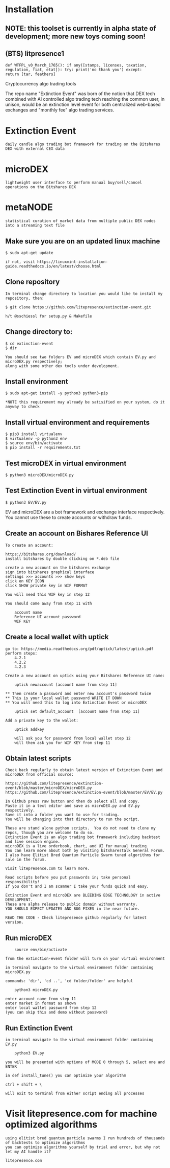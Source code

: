# Installation


NOTE: this toolset is currently in alpha state of development; more new toys coming soon!
----------------

(BTS) litpresence1 
----------------------

`
def WTFPL_v0_March_1765():
    if any([stamps, licenses, taxation, regulation, fiat, etat]):
        try:
            print('no thank you')
        except:    
            return [tar, feathers]
`

Cryptocurrency algo trading tools

The repo name "Extinction Event" was born of the notion that DEX tech combined with AI controlled algo trading tech reaching the common user, in unison, would be an extinction level event for both centralized web-based exchanges and "monthly fee" algo trading services.


# Extinction Event 
	daily candle algo trading bot framework for trading on the Bitshares DEX with external CEX data

# microDEX 
	lightweight user interface to perform manual buy/sell/cancel operations on the Bitshares DEX

# metaNODE
	statistical curation of market data from multiple public DEX nodes into a streaming text file

Make sure you are on an updated linux machine
-----------------------------------------------

	$ sudo apt-get update
	
	if not, visit https://linuxmint-installation-guide.readthedocs.io/en/latest/choose.html


Clone repository
-----------------------------------------------

    In terminal change directory to location you would like to install my repository, then:

	$ git clone https://github.com/litepresence/extinction-event.git
	
	h/t @sschiessl for setup.py & Makefile

Change directory to:
-----------------------------------------------
	
	$ cd extinction-event
	$ dir

	You should see two folders EV and microDEX which contain EV.py and microDEX.py respectively; 
	along with some other dex tools under development.

Install environment
-----------------------------------------------
	
	$ sudo apt-get install -y python3 python3-pip
	
	*NOTE this requirement may already be satisified on your system, do it anyway to check

Install virtual environment and requirements
-----------------------------------------------

	$ pip3 install virtualenv
	$ virtualenv -p python3 env 
	$ source env/bin/activate
	$ pip install -r requirements.txt
	
Test microDEX in virtual environment
-----------------------------------------------

	$ python3 microDEX/microDEX.py
	
Test Extinction Event in virtual environment
-----------------------------------------------


	$ python3 EV/EV.py
	
EV and microDEX are a bot framework and exchange interface respectively.
You cannot use these to create accounts or withdraw funds.


Create an account on Bishares Reference UI
-----------------------------------------------


	To create an account:
	
    https://bitshares.org/download/
    install bitshares by double clicking on *.deb file

    create a new account on the bitshares exchange
    sign into bitshares graphical interface
    settings >>> accounts >>> show keys
    click on KEY ICON
    click SHOW private key in WIF FORMAT

    You will need this WIF key in step 12

    You should come away from step 11 with

        account name
        Reference UI account password
        WIF KEY

    
Create a local wallet with uptick
-----------------------------------------------

    go to: https://media.readthedocs.org/pdf/uptick/latest/uptick.pdf
    perform steps:
        4.2.1
        4.2.2
        4.2.3

    Create a new account on uptick using your Bitshares Reference UI name:

	    uptick newaccount [account name from step 11]	

    ** Then create a password and enter new account's password twice
    ** This is your local wallet password WRITE IT DOWN
    ** You will need this to log into Extinction Event or microDEX

        uptick set default_account  [account name from step 11]	

    Add a private key to the wallet:

	    uptick addkey 

        will ask you for password from local wallet step 12
        will then ask you for WIF KEY from step 11


Obtain latest scripts
-----------------------------------------------

    Check back regularly to obtain latest version of Extinction Event and microDEX from official source:

    https://github.com/litepresence/extinction-event/blob/master/microDEX/microDEX.py
    https://github.com/litepresence/extinction-event/blob/master/EV/EV.py

    In Github press raw button and then do select all and copy.  
    Paste it in a text editor and save as microDEX.py and EV.py respectively.
    Save it into a folder you want to use for trading.  
    You will be changing into that directory to run the script.

    These are stand alone python scripts.  You do not need to clone my repos, though you are welcome to do so. 
    Extinction Event is an algo trading bot framework including backtest and live session engine.
    microDEX is a live orderbook, chart, and UI for manual trading
    You can learn more about both by visiting bitsharestalk General Forum.
    I also have Elitist Bred Quantum Particle Swarm tuned algorithms for sale in the forum.

    Visit litepresence.com to learn more.

    Read scripts before you put passwords in; take personal responsibility!
    If you don't and I am scammer I take your funds quick and easy.  

    Extinction Event and microDEX are BLEEDING EDGE TECHNOLOGY in active DEVELOPMENT. 
    These are alpha release to public domain without warranty.  
    YOU SHOULD EXPECT UPDATES AND BUG FIXES in the near future.

    READ THE CODE - Check litepresence github regularly for latest version.


Run microDEX
-----------------------------------------------

        source env/bin/activate
	
    from the extinction-event folder will turn on your virtual environment

    in terminal navigate to the virtual environment folder containing microDEX.py

    commands: 'dir', 'cd ..', 'cd folder/folder' are helpful
    
        python3 microDEX.py

    enter account name from step 11
    enter market in format as shown
    enter local wallet password from step 12 
    (you can skip this and demo without password)

Run Extinction Event
-----------------------------------------------

    in terminal navigate to the virtual environment folder containing EV.py

        python3 EV.py

    you will be presented with options of MODE 0 through 5, select one and ENTER

    in def install_tune() you can optimize your algorithm

	ctrl + shift + \

	will exit to terminal from either script ending all processes


Visit litepresence.com for machine optimized algorithms
========================================================

	using elitist bred quantum particle swarms I run hundreds of thousands of backtests to optimize algorithms
	you can optimize algorithms yourself by trial and error, but why not let my AI handle it?

	litepresence.com
	

